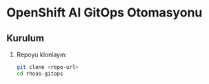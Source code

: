 # OpenShift AI GitOps Otomasyonu

## Kurulum
1. Repoyu klonlayın:
   ```bash
   git clone <repo-url>
   cd rhoas-gitops
